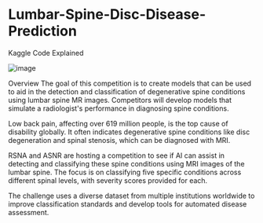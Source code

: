# Lumbar-Spine-Disc-Disease-Prediction
Kaggle Code Explained

![image](https://github.com/user-attachments/assets/cc4b1f13-adc6-4623-a409-25a155eb96fb)

Overview
The goal of this competition is to create models that can be used to aid in the detection and classification of degenerative spine conditions using lumbar spine MR images. Competitors will develop models that simulate a radiologist's performance in diagnosing spine conditions.

Low back pain, affecting over 619 million people, is the top cause of disability globally. It often indicates degenerative spine conditions like disc degeneration and spinal stenosis, which can be diagnosed with MRI.

RSNA and ASNR are hosting a competition to see if AI can assist in detecting and classifying these spine conditions using MRI images of the lumbar spine. The focus is on classifying five specific conditions across different spinal levels, with severity scores provided for each.

The challenge uses a diverse dataset from multiple institutions worldwide to improve classification standards and develop tools for automated disease assessment.
